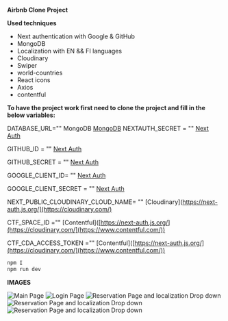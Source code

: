 **Airbnb Clone Project**

**Used techniques**
- Next authentication with Google & GitHub
- MongoDB
- Localization with EN && FI languages
- Cloudinary
- Swiper
- world-countries
- React icons
- Axios
- contentful

**To have the project work first need to clone the project and fill in the below variables:**

DATABASE_URL=""     MongoDB  [MongoDB](https://www.mongodb.com/products)
NEXTAUTH_SECRET = ""   [Next Auth](https://next-auth.js.org/)

GITHUB_ID = ""        [Next Auth](https://next-auth.js.org/)

GITHUB_SECRET = "" [Next Auth](https://next-auth.js.org/)

GOOGLE_CLIENT_ID= "" [Next Auth](https://next-auth.js.org/)

GOOGLE_CLIENT_SECRET = "" [Next Auth](https://next-auth.js.org/)

NEXT_PUBLIC_CLOUDINARY_CLOUD_NAME= ""   [Cloudinary](https://next-auth.js.org/](https://cloudinary.com/)

CTF_SPACE_ID =""   [Contentful]([https://next-auth.js.org/](https://cloudinary.com/](https://www.contentful.com/))

CTF_CDA_ACCESS_TOKEN =""  [Contentful]([https://next-auth.js.org/](https://cloudinary.com/](https://www.contentful.com/))


```javascript
npm I
npm run dev
```

**IMAGES**

![Main Page](https://i.postimg.cc/P5QRsNgg/Screenshot-2024-07-10-141355.png)
![Login Page](https://i.postimg.cc/3NQqQpwH/Screenshot-2024-07-15-125118.png)
![Reservation Page and localization Drop down](https://i.postimg.cc/3JFx6FwY/Screenshot-2024-07-15-125715.png)
![Reservation Page and localization Drop down](https://i.postimg.cc/K8yxZkRQ/Screenshot-2024-07-15-125118.png)
![Reservation Page and localization Drop down](https://i.postimg.cc/K8yxZkRQ/Screenshot-2024-07-15-125118.png)








  
